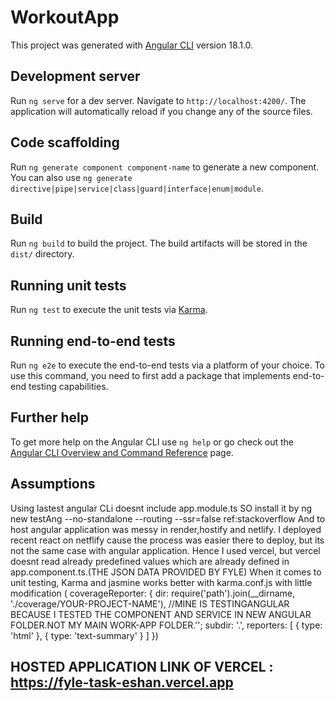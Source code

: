# WorkoutApp

This project was generated with [Angular CLI](https://github.com/angular/angular-cli) version 18.1.0.

## Development server

Run `ng serve` for a dev server. Navigate to `http://localhost:4200/`. The application will automatically reload if you change any of the source files.

## Code scaffolding

Run `ng generate component component-name` to generate a new component. You can also use `ng generate directive|pipe|service|class|guard|interface|enum|module`.

## Build

Run `ng build` to build the project. The build artifacts will be stored in the `dist/` directory.

## Running unit tests

Run `ng test` to execute the unit tests via [Karma](https://karma-runner.github.io).

## Running end-to-end tests

Run `ng e2e` to execute the end-to-end tests via a platform of your choice. To use this command, you need to first add a package that implements end-to-end testing capabilities.

## Further help

To get more help on the Angular CLI use `ng help` or go check out the [Angular CLI Overview and Command Reference](https://angular.dev/tools/cli) page.



## Assumptions
Using lastest angular CLi doesnt include app.module.ts
SO install it by ng new testAng --no-standalone --routing --ssr=false  ref:stackoverflow
And to host angular application was messy in render,hostify and netlify.
I deployed recent react on netflify cause the process was easier there to deploy, but its not the same case with angular application. 
Hence I used vercel, but vercel doesnt read already predefined values which are already defined in app.component.ts.(THE JSON DATA PROVIDED BY FYLE)
When it comes to unit testing, Karma and jasmine works better with karma.conf.js with little modification (
coverageReporter: {
        dir: require('path').join(__dirname, './coverage/YOUR-PROJECT-NAME'), //MINE IS TESTINGANGULAR BECAUSE I TESTED THE COMPONENT AND SERVICE IN NEW ANGULAR FOLDER.NOT MY MAIN WORK-APP FOLDER.'';
        subdir: '.',
        reporters: [
          { type: 'html' },
          { type: 'text-summary' }
        ]
      })


## HOSTED  APPLICATION LINK OF VERCEL : https://fyle-task-eshan.vercel.app

